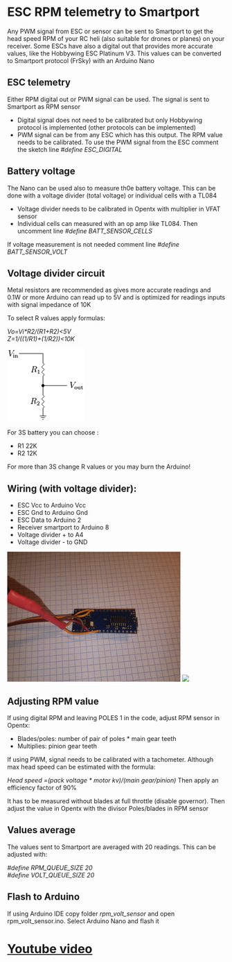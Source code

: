 # ESC RPM telemetry to Smartport

Any PWM signal from ESC or sensor can be sent to Smartport to get the head speed RPM of your RC heli (also suitable for drones or planes) on your receiver. Some ESCs have also a digital out that provides more accurate values, like the Hobbywing ESC Platinum V3. This values can be converted to Smartport protocol (FrSky) with an Arduino Nano

## ESC telemetry

Either RPM digital out or PWM signal can be used. The signal is sent to Smartport as RPM sensor

- Digital signal does not need to be calibrated but only Hobbywing protocol is implemented (other protocols can be implemented)
- PWM signal can be from any ESC which has this output. The RPM value needs to be calibrated. To use the PWM signal from the ESC comment the sketch line *#define ESC_DIGITAL*

## Battery voltage

The Nano can be used also to measure th0e battery voltage. This can be done with a voltage divider (total voltage) or individual cells with a TL084

- Voltage divider needs to be calibrated in Opentx with multiplier in VFAT sensor
- Individual cells can measured with an op amp like TL084. Then uncomment line *#define BATT_SENSOR_CELLS* 

If voltage measurement is not needed comment line *#define BATT_SENSOR_VOLT*

## Voltage divider circuit

Metal resistors are recommended as gives more accurate readings and 0.1W or more
Arduino can read up to 5V and is optimized for readings inputs with signal impedance of 10K

To select R values apply formulas: 

*Vo=Vi\*R2/(R1+R2)<5V*  
*Z=1/((1/R1)+(1/R2))<10K*

![Image](./images/Resistive_divider.png?raw=true)

For 3S battery you can choose :

- R1 22K
- R2 12K

For more than 3S change R values or you may burn the Arduino!

## Wiring (with voltage divider):

- ESC Vcc to Arduino Vcc
- ESC Gnd to Arduino Gnd
- ESC Data to Arduino 2
- Receiver smartport to Arduino 8
- Voltage divider + to A4
- Voltage divider - to GND

<img src="./images/nano1.jpg" width="400">
<img src="./images/nano2.jpg" width="400">

## Adjusting RPM value

If using digital RPM and leaving POLES 1 in the code, adjust RPM sensor in Opentx:

- Blades/poles: number of pair of poles * main gear teeth  
- Multiplies: pinion gear teeth

If using PWM, signal needs to be calibrated with a tachometer. Although max head speed can be estimated with the formula: 

*Head speed =(pack voltage \* motor kv)/(main gear/pinion)* 
Then apply an efficiency factor of 90%

It has to be measured without blades at full throttle (disable governor). Then adjust the value in Opentx with the divisor Poles/blades in RPM sensor

## Values average

The values sent to Smartport are averaged with 20 readings. This can be adjusted with:

*#define RPM_QUEUE_SIZE 20  
#define VOLT_QUEUE_SIZE 20*

## Flash to Arduino

If using Arduino IDE copy folder *rpm_volt_sensor* and open rpm_volt_sensor.ino. Select Arduino Nano and flash it

# [Youtube video](https://youtu.be/q-e1SoEPNao)
